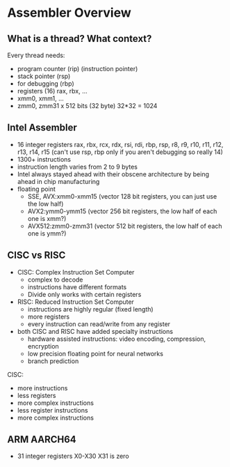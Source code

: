 # Assembler Overview

## What is a thread? What context?

Every thread needs:
- program counter (rip) (instruction pointer)
- stack pointer (rsp) 
- for debugging (rbp)
- registers (16) rax, rbx, ...
- xmm0, xmm1, ...
- zmm0, zmm31 x 512 bits (32 byte) 32*32 = 1024

## Intel Assembler

- 16 integer registers
  rax, rbx, rcx, rdx, rsi, rdi, rbp, rsp, r8, r9, r10, r11, r12, r13, r14, r15
  (can't use rsp, rbp only if you aren't debugging so really 14)
- 1300+ instructions
- instruction length varies from 2 to 9 bytes
- Intel always stayed ahead with their obscene architecture by being ahead in chip manufacturing
- floating point
  - SSE, AVX:xmm0-xmm15 (vector 128 bit registers, you can just use the low half)
  - AVX2:ymm0-ymm15 (vector 256 bit registers, the low half of each one is xmm?)
  - AVX512:zmm0-zmm31 (vector 512 bit registers, the low half of each one is ymm?)
## CISC vs RISC

- CISC: Complex Instruction Set Computer
  - complex to decode
  - instructions have different formats
  - Divide only works with certain registers
- RISC: Reduced Instruction Set Computer
  - instructions are highly regular (fixed length)
  - more registers
  - every instruction can read/write from any register
- both CISC and RISC have added specialty instructions
  - hardware assisted instructions: video encoding, compression, encryption
  - low precision floating point for neural networks
  - branch prediction

CISC:
- more instructions
- less registers
- more complex instructions
- less register instructions
- more complex instructions


## ARM AARCH64

- 31 integer registers X0-X30  X31 is zero
